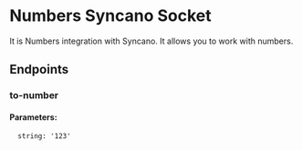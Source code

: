 # Numbers Syncano Socket

It is Numbers integration with Syncano. It allows you to work with numbers.

## Endpoints

### to-number

#### Parameters:

      string: '123'

